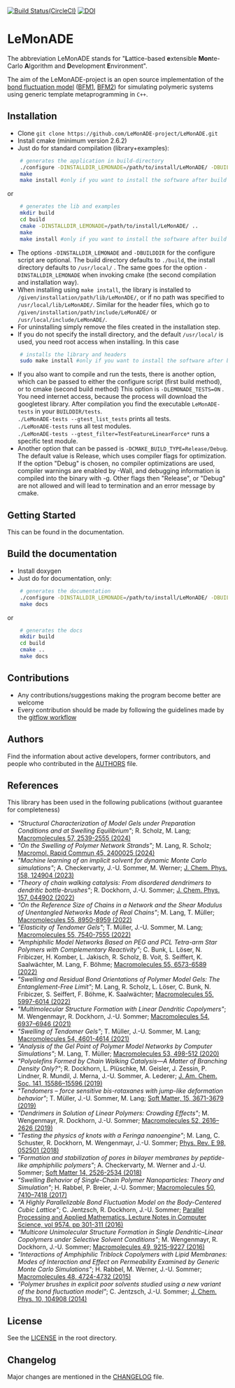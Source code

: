 [![Build Status(CircleCI)](https://circleci.com/gh/LeMonADE-project/LeMonADE.svg?style=svg)](https://circleci.com/gh/LeMonADE-project/LeMonADE)
[![DOI](https://zenodo.org/badge/47562779.svg)](https://zenodo.org/badge/latestdoi/47562779)
# LeMonADE 
The abbreviation LeMonADE stands for 
"**L**attice-based **e**xtensible **Mon**te-Carlo **A**lgorithm and **D**evelopment **E**nvironment".

The aim of the LeMonADE-project is an open source implementation of the 
[bond fluctuation model](https://en.wikipedia.org/wiki/Bond_fluctuation_model) ([BFM1], [BFM2]) for simulating polymeric systems using generic
template metaprogramming in `C++`. 

[BFM1]: http://dx.doi.org/10.1021/ma00187a030  "I. Carmesin, K. Kremer; Macromolecules 21, 2819-2823 (1988)"
 
[BFM2]: http://dx.doi.org/10.1063/1.459901 "H. P. Deutsch, K. Binder; J. Chem. Phys. 94, 2294-2304 (1990)"


## Installation

* Clone `git clone https://github.com/LeMonADE-project/LeMonADE.git`
* Install cmake (minimum version 2.6.2)
* Just do for standard compilation (library+examples):

````sh
    # generates the application in build-directory
    ./configure -DINSTALLDIR_LEMONADE=/path/to/install/LeMonADE/ -DBUILDDIR=/path/to/build/ 
    make
    make install #only if you want to install the software after build
````

 or
 
````sh
    # generates the lib and examples
    mkdir build
    cd build
    cmake -DINSTALLDIR_LEMONADE=/path/to/install/LeMonADE/ ..
    make
    make install #only if you want to install the software after build
````

* The options `-DINSTALLDIR_LEMONADE` and `-DBUILDDIR` for the configure script are 
  optional. The build directory defaults to `./build`, the install directory defaults
  to `/usr/local/` . The same goes for the option `-DINSTALLDIR_LEMONADE` when invoking 
  cmake (the second compilation and installation way).
* When installing using `make install`, the library is installed to
  `/given/installation/path/lib/LeMonADE/`, or if no path was specified to
  `/usr/local/lib/LeMonADE/`. Similar for the header files, which go to
  `/given/installation/path/include/LeMonADE/` or `/usr/local/include/LeMonADE/`.
* For uninstalling simply remove the files created in the installation step.
* If you do not specify the install directory, and the default `/usr/local/` is used,
  you need root access when installing. In this case

````sh
    # installs the library and headers
    sudo make install #only if you want to install the software after build
````
* If you also want to compile and run the tests, there is another option, which can be
  passed to either the configure script (first build method), or to cmake (second build method)
  This option is `-DLEMONADE_TESTS=ON` . You need internet access, because the process will
  download the googletest library. After compilation you find the executable `LeMonADE-tests`
  in your `BUILDDIR/tests`.  
  `./LeMonADE-tests --gtest_list_tests` prints all tests.  
  `./LeMonADE-tests` runs all test modules.  
  `./LeMonADE-tests --gtest_filter=TestFeatureLinearForce*` runs a specific test module.  
* Another option that can be passed is `-DCMAKE_BUILD_TYPE=Release/Debug`. The default value 
  is Release, which uses compiler flags for optimization. If the option "Debug" is chosen,
  no compiler optimizations are used, compiler warnings are enabled by -Wall, and 
  debugging information is compiled into the binary with -g. Other flags then "Release",
  or "Debug" are not allowed and will lead to termination and an error message by cmake.

## Getting Started

This can be found in the documentation.


## Build the documentation

* Install doxygen 
* Just do for documentation, only:

````sh
    # generates the documentation
    ./configure -DINSTALLDIR_LEMONADE=/path/to/install/LeMonADE/ -DBUILDDIR=/path/to/build/ 
    make docs
````

or

```sh
    # generates the docs
    mkdir build
    cd build
    cmake ..
    make docs
```


## Contributions

* Any contributions/suggestions making the program become better are welcome
* Every contribution should be made by following the guidelines made by the [gitflow workflow](https://www.atlassian.com/git/tutorials/comparing-workflows/gitflow-workflow)


## Authors

Find the information about active developers, former contributors, and people who contributed in the [AUTHORS](AUTHORS.md) file.

## References

This library has been used in the following publications (without guarantee for completeness)
* *"Structural Characterization of Model Gels under Preparation Conditions and at Swelling Equilibrium"*; R. Scholz, M. Lang; [Macromolecules 57, 2539-2555 (2024)](https://doi.org/10.1021/acs.macromol.3c02607)
* *"On the Swelling of Polymer Network Strands"*; M. Lang, R. Scholz; [Macromol. Rapid Commun 45, 2400025 (2024)](https://doi.org/10.1002/marc.202400025)
* *"Machine learning of an implicit solvent for dynamic Monte Carlo simulations"*; A. Checkervarty, J.-U. Sommer, M. Werner; [J. Chem. Phys. 158, 124904 (2023)](https://doi.org/10.1063/5.0116618)
* *"Theory of chain walking catalysis: From disordered dendrimers to dendritic bottle-brushes"*; R. Dockhorn, J.-U. Sommer; [J. Chem. Phys. 157, 044902 (2022)](https://doi.org/10.1063/5.0098263)
* *"On the Reference Size of Chains in a Network and the Shear Modulus of Unentangled Networks Made of Real Chains"*; M. Lang, T. M&uuml;ller; [Macromolecules 55, 8950-8959 (2022)](https://doi.org/10.1021/acs.macromol.2c00660)
* *"Elasticity of Tendomer Gels"*; T. M&uuml;ller, J.-U. Sommer, M. Lang; [Macromolecules 55, 7540-7555 (2022)](https://doi.org/10.1021/acs.macromol.2c01229)
* *"Amphiphilic Model Networks Based on PEG and PCL Tetra-arm Star Polymers with Complementary Reactivity"*; C. Bunk, L. Löser, N. Fribiczer, H. Komber, L. Jakisch, R. Scholz, B. Voit, S. Seiffert, K. Saalwächter, M. Lang, F. Böhme; [Macromolecules 55, 6573-6589 (2022)](https://doi.org/10.1021/acs.macromol.2c00693)
* *"Swelling and Residual Bond Orientations of Polymer Model Gels: The Entanglement-Free Limit"*; M. Lang, R. Scholz, L. Löser, C. Bunk, N. Fribiczer, S. Seiffert, F. Böhme, K. Saalwächter; [Macromolecules 55, 5997-6014 (2022)](https://doi.org/10.1021/acs.macromol.2c00589)
* *"Multimolecular Structure Formation with Linear Dendritic Copolymers"*; M. Wengenmayr, R. Dockhorn, J.-U. Sommer; [Macromolecules 54, 6937–6946 (2021)](https://doi.org/10.1021/acs.macromol.1c00226)
* *"Swelling of Tendomer Gels"*; T. M&uuml;ller, J.-U. Sommer, M. Lang; [Macromolecules 54, 4601-4614 (2021)](https://doi.org/10.1021/acs.macromol.1c00258)
* *"Analysis of the Gel Point of Polymer Model Networks by Computer Simulations"*; M. Lang, T. M&uuml;ller; [Macromolecules 53, 498-512 (2020)](https://doi.org/10.1021/acs.macromol.9b02217)
* *"Polyolefins Formed by Chain Walking Catalysis—A Matter of Branching Density Only?"*; R. Dockhorn, L. Pl&uuml;schke, M. Geisler, J. Zessin, P. Lindner, R. Mundil, J. Merna, J.-U. Sommer, A. Lederer; [J. Am. Chem. Soc. 141, 15586–15596 (2019)](https://pubs.acs.org/doi/10.1021/jacs.9b06785)
* *"Tendomers – force sensitive bis-rotaxanes with jump-like deformation behavior"*; T. M&uuml;ller, J.-U. Sommer, M. Lang; [Soft Matter, 15, 3671-3679  (2019)](https://doi.org/10.1039/C9SM00292H)
* *"Dendrimers in Solution of Linear Polymers: Crowding Effects"*; M. Wengenmayr, R. Dockhorn, J.-U. Sommer; [Macromolecules 52, 2616–2626 (2019)](https://doi.org/10.1021/acs.macromol.9b00010)
* *"Testing the physics of knots with a Feringa nanoengine"*; M. Lang, C. Schuster, R. Dockhorn, M. Wengenmayr, J.-U. Sommer; [Phys. Rev. E 98, 052501 (2018)](https://doi.org/10.1103/PhysRevE.98.052501)
* *"Formation and stabilization of pores in bilayer membranes by peptide-like amphiphilic polymers"*;  A. Checkervarty, M. Werner and J.-U. Sommer; [Soft Matter 14, 2526-2534 (2018)](https://doi.org/10.1039/C7SM02404E)
* *"Swelling Behavior of Single-Chain Polymer Nanoparticles: Theory and Simulation"*; H. Rabbel, P. Breier, J.-U. Sommer; [Macromolecules 50, 7410–7418 (2017)](https://doi.org/10.1021/acs.macromol.7b01379)
* *"A Highly Parallelizable Bond Fluctuation Model on the Body-Centered Cubic Lattice"*; C. Jentzsch, R. Dockhorn, J.-U. Sommer; [Parallel Processing and Applied Mathematics. Lecture Notes in Computer Science, vol 9574. pp 301-311 (2016)](http://dx.doi.org/10.1007/978-3-319-32152-3_28)
* *"Multicore Unimolecular Structure Formation in Single Dendritic–Linear Copolymers under Selective Solvent Conditions"*; M. Wengenmayr, R. Dockhorn, J.-U. Sommer; [Macromolecules 49, 9215-9227 (2016)](http://dx.doi.org/10.1021/acs.macromol.6b01712)
* *"Interactions of Amphiphilic Triblock Copolymers with Lipid Membranes: Modes of Interaction and Effect on Permeability Examined by Generic Monte Carlo Simulations"*; H. Rabbel, M. Werner, J.-U. Sommer; [Macromolecules 48, 4724-4732 (2015)](http://dx.doi.org/10.1021/acs.macromol.5b00720)
* *"Polymer brushes in explicit poor solvents studied using a new variant of the bond fluctuation model"*; C. Jentzsch, J.-U. Sommer; [J. Chem. Phys. 10, 104908 (2014)](http://dx.doi.org/10.1063/1.4895555)    


## License

See the [LICENSE](LICENSE) in the root directory.

## Changelog

Major changes are mentioned in the [CHANGELOG](CHANGELOG.md) file.
